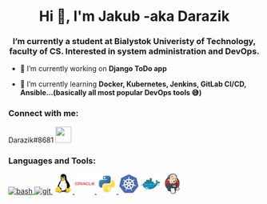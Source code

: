 <h1 align="center">Hi 👋, I'm Jakub -aka Darazik</h1>
<h3 align="center">I’m currently a student at Bialystok Univeristy of Technology, faculty of CS. Interested in system administration and DevOps.</h3>

- 🔭 I’m currently working on **Django ToDo app**

- 🌱 I’m currently learning **Docker, Kubernetes, Jenkins, GitLab CI/CD, Ansible...(basically all most popular DevOps tools :sweat_smile:)**

<h3 align="left">Connect with me:</h3>
Darazik#8681 <img height="32" width="32" src="https://cdn.jsdelivr.net/npm/simple-icons@v6/icons/discord.svg" />
<p align="left">
</p>

<h3 align="left">Languages and Tools:</h3>
<p align="left"> <a href="https://www.gnu.org/software/bash/" target="_blank" rel="noreferrer"> <img src="https://www.vectorlogo.zone/logos/gnu_bash/gnu_bash-icon.svg" alt="bash" width="40" height="40"/> </a> <a href="https://git-scm.com/" target="_blank" rel="noreferrer"> <img src="https://www.vectorlogo.zone/logos/git-scm/git-scm-icon.svg" alt="git" width="40" height="40"/> </a> <a href="https://www.linux.org/" target="_blank" rel="noreferrer"> <img src="https://raw.githubusercontent.com/devicons/devicon/master/icons/linux/linux-original.svg" alt="linux" width="40" height="40"/> </a> <a href="https://www.oracle.com/" target="_blank" rel="noreferrer"> <img src="https://raw.githubusercontent.com/devicons/devicon/master/icons/oracle/oracle-original.svg" alt="oracle" width="40" height="40"/> </a> <a href="https://www.python.org" target="_blank" rel="noreferrer"> <img src="https://raw.githubusercontent.com/devicons/devicon/master/icons/python/python-original.svg" alt="python" width="40" height="40"/> </a> <a href="https://tailwindcss.com/" target="_blank" rel="noreferrer"> </a> <img src="https://github.com/devicons/devicon/blob/master/icons/kubernetes/kubernetes-plain.svg" alt="k8s" width="40" height="40"/> <img src="https://github.com/devicons/devicon/blob/master/icons/docker/docker-original.svg" alt="docker" width="40" height="40"/> <img src="https://github.com/devicons/devicon/blob/master/icons/jenkins/jenkins-original.svg" alt="jenkins" width="40" height="40"/> </p>

